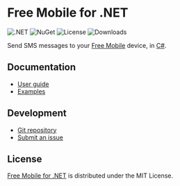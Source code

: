 # Free Mobile for .NET
![.NET](https://badgen.net/static/.net/%3E%3D8.0/green) ![NuGet](https://badgen.net/nuget/v/Belin.FreeMobile) ![License](https://badgen.net/static/license/MIT/blue) ![Downloads](https://badgen.net/nuget/dt/Belin.FreeMobile)

Send SMS messages to your [Free Mobile](https://mobile.free.fr) device,
in [C#](https://learn.microsoft.com/en-us/dotnet/csharp).

## Documentation
- [User guide](https://github.com/cedx/free-mobile.net/wiki)
- [Examples](https://github.com/cedx/free-mobile.net/tree/main/example)

## Development
- [Git repository](https://github.com/cedx/free-mobile.net)
- [Submit an issue](https://github.com/cedx/free-mobile.net/issues)

## License
[Free Mobile for .NET](https://github.com/cedx/free-mobile.net) is distributed under the MIT License.
